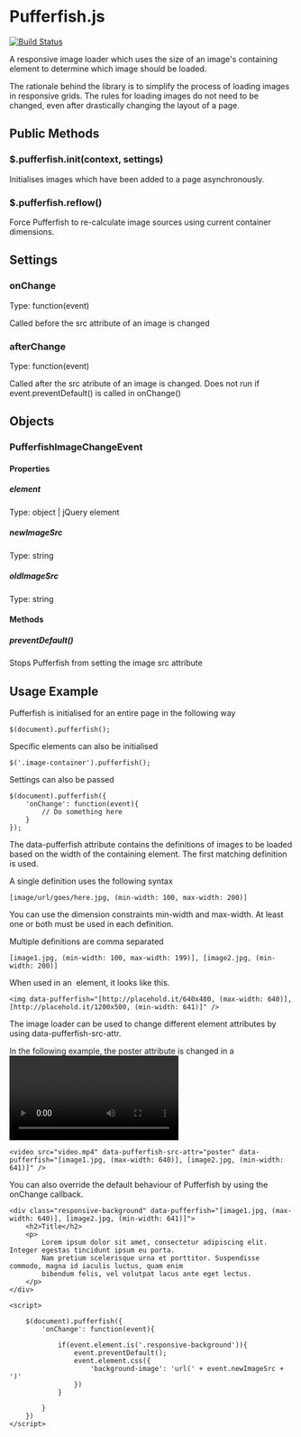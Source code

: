 # Pufferfish.js

[![Build Status](https://travis-ci.org/Kyoushu/Pufferfish.js.svg?branch=master)](https://travis-ci.org/Kyoushu/Pufferfish.js)

A responsive image loader which uses the size of an image's containing element to determine which image should be loaded.
 
The rationale behind the library is to simplify the process of loading images in responsive grids. The rules for loading
images do not need to be changed, even after drastically changing the layout of a page.

## Public Methods

### $.pufferfish.init(context, settings)

Initialises images which have been added to a page asynchronously.

### $.pufferfish.reflow()

Force Pufferfish to re-calculate image sources using current container dimensions.

## Settings

### onChange

Type: function(event)

Called before the src attribute of an image is changed

### afterChange

Type: function(event)

Called after the src atribute of an image is changed. Does not run if event.preventDefault() is called in onChange()

## Objects

### PufferfishImageChangeEvent

#### Properties

##### element

Type: object | jQuery element

##### newImageSrc

Type: string

##### oldImageSrc

Type: string

#### Methods

##### preventDefault()

Stops Pufferfish from setting the image src attribute 

## Usage Example

Pufferfish is initialised for an entire page in the following way

    $(document).pufferfish();
    
Specific elements can also be initialised

    $('.image-container').pufferfish();
    
Settings can also be passed

    $(document).pufferfish({
        'onChange': function(event){
            // Do something here
        }
    });

The data-pufferfish attribute contains the definitions of images to be loaded based on the width of the containing element. The first matching definition is used.

A single definition uses the following syntax

    [image/url/goes/here.jpg, (min-width: 100, max-width: 200)]
    
You can use the dimension constraints min-width and max-width. At least one or both must be used in each definition.
    
Multiple definitions are comma separated

    [image1.jpg, (min-width: 100, max-width: 199)], [image2.jpg, (min-width: 200)]

When used in an <img> element, it looks like this.

    <img data-pufferfish="[http://placehold.it/640x480, (max-width: 640)], [http://placehold.it/1200x500, (min-width: 641)]" />
    
The image loader can be used to change different element attributes by using data-pufferfish-src-attr.

In the following example, the poster attribute is changed in a <video> element instead of the src attribute.
    
    <video src="video.mp4" data-pufferfish-src-attr="poster" data-pufferfish="[image1.jpg, (max-width: 640)], [image2.jpg, (min-width: 641)]" />
    
You can also override the default behaviour of Pufferfish by using the onChange callback.

    <div class="responsive-background" data-pufferfish="[image1.jpg, (max-width: 640)], [image2.jpg, (min-width: 641)]">
        <h2>Title</h2>
        <p>
            Lorem ipsum dolor sit amet, consectetur adipiscing elit. Integer egestas tincidunt ipsum eu porta.
            Nam pretium scelerisque urna et porttitor. Suspendisse commodo, magna id iaculis luctus, quam enim
            bibendum felis, vel volutpat lacus ante eget lectus.
        </p>
    </div>

    <script>
        
        $(document).pufferfish({
            'onChange': function(event){
                
                if(event.element.is('.responsive-background')){
                    event.preventDefault();
                    event.element.css({
                        'background-image': 'url(' + event.newImageSrc + ')'
                    })
                }

            }
        })
    </script>